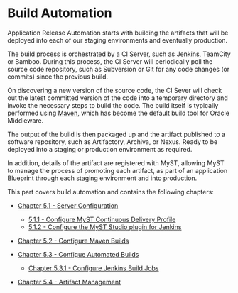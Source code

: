 # Build Automation
Application Release Automation starts with building the artifacts that will be deployed into each of our staging environments and eventually production.

The build process is orchestrated by a CI Server, such as Jenkins, TeamCity or Bamboo. During this process, the CI Server will periodically poll the source code repository, such as Subversion or Git for any code changes (or commits) since the previous build. 

On discovering a new version of the source code, the CI Sever will check out the latest committed version of the code into a temporary directory and invoke the necessary steps to build the code.  The build itself is typically performed using [Maven](https://en.wikipedia.org/wiki/Maven), which has become the default build tool for Oracle Middleware.

The output of the build is then packaged up and the artifact published to a software repository, such as Artifactory, Archiva, or Nexus. Ready to be deployed into a staging or production environment as required.

In addition, details of the artifact are registered with MyST, allowing MyST to manage the process of promoting each artifact, as part of an application Blueprint through each staging environment and into production.

This part covers build automation and contains the following chapters:

* [Chapter 5.1 - Server Configuration](5.1.buildServerConfiguration/5.1.0.buildServerConfiguration.md)
    * [5.1.1 - Configure MyST Continuous Delivery Profile](5.1.buildServerConfiguration/5.1.1.configureContinuousDeliveryProfile.md)
    * [5.1.2 - Configure the MyST Studio plugin for Jenkins](5.1.buildServerConfiguration/5.1.2.configureJenkinsPlugin.md)


* [Chapter 5.2 - Configure Maven Builds](5.2.configureMavenBuild/5.2.0.configureMavenBuild.md)  

* [Chapter 5.3 - Configue Automated Builds ](5.3.configureAutomatedBuild/5.3.0.configureAutomatedBuild.md)
    * [Chapter 5.3.1 - Configure Jenkins Build Jobs](5.3.configureJenkinsBuild/5.3.1.configureJenkinsBuild.md)


* [Chapter 5.4 - Artifact Management](5.4.artifactManagement/5.4.0.artifactManagement.md)
